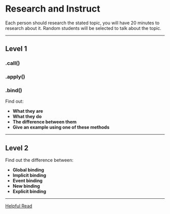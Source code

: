# Research and Instruct
Each person should research the stated topic, you will have 20 minutes to research about it. Random students will be selected to talk about the topic.

---
## Level 1

### .call()
### .apply()
### .bind()

Find out:
- **What they are** 
- **What they do**
- **The difference between them**
- **Give an example using one of these methods**

---

## Level 2

Find out the difference between:
- **Global binding**
- **Implicit binding**
- **Event binding**
- **New binding**
- **Explicit binding**

---
[Helpful Read](https://medium.com/@koheiarai94/notes-from-you-dont-know-js-this-object-prototypes-663f2df100bc)